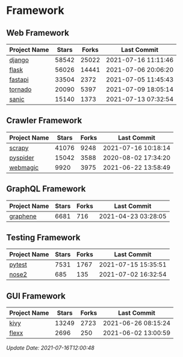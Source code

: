 # Framework

## Web Framework
| Project Name | Stars | Forks | Last Commit |
| ------------ | ----- | ----- | ----------- |
| [django](https://github.com/django/django) | 58542 | 25022 | 2021-07-16 11:11:46 |
| [flask](https://github.com/pallets/flask) | 56026 | 14441 | 2021-07-06 20:06:20 |
| [fastapi](https://github.com/tiangolo/fastapi) | 33504 | 2372 | 2021-07-05 11:45:43 |
| [tornado](https://github.com/tornadoweb/tornado) | 20090 | 5397 | 2021-07-09 18:05:14 |
| [sanic](https://github.com/sanic-org/sanic) | 15140 | 1373 | 2021-07-13 07:32:54 |

## Crawler Framework
| Project Name | Stars | Forks | Last Commit |
| ------------ | ----- | ----- | ----------- |
| [scrapy](https://github.com/scrapy/scrapy) | 41076 | 9248 | 2021-07-16 10:18:14 |
| [pyspider](https://github.com/binux/pyspider) | 15042 | 3588 | 2020-08-02 17:34:20 |
| [webmagic](https://github.com/code4craft/webmagic) | 9920 | 3975 | 2021-06-22 13:58:49 |

## GraphQL Framework
| Project Name | Stars | Forks | Last Commit |
| ------------ | ----- | ----- | ----------- |
| [graphene](https://github.com/graphql-python/graphene) | 6681 | 716 | 2021-04-23 03:28:05 |

## Testing Framework
| Project Name | Stars | Forks | Last Commit |
| ------------ | ----- | ----- | ----------- |
| [pytest](https://github.com/pytest-dev/pytest) | 7531 | 1767 | 2021-07-15 15:35:51 |
| [nose2](https://github.com/nose-devs/nose2) | 685 | 135 | 2021-07-02 16:32:54 |

## GUI Framework
| Project Name | Stars | Forks | Last Commit |
| ------------ | ----- | ----- | ----------- |
| [kivy](https://github.com/kivy/kivy) | 13249 | 2723 | 2021-06-26 08:15:24 |
| [flexx](https://github.com/flexxui/flexx) | 2696 | 250 | 2021-06-02 13:00:59 |

*Update Date: 2021-07-16T12:00:48*